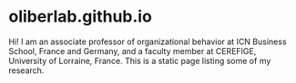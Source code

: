 # oliberlab.github.io

Hi! 
I am an associate professor of organizational behavior at ICN Business School, France and Germany, and a faculty member at CEREFIGE, University of Lorraine, France. This is a static page listing some of my research. 
